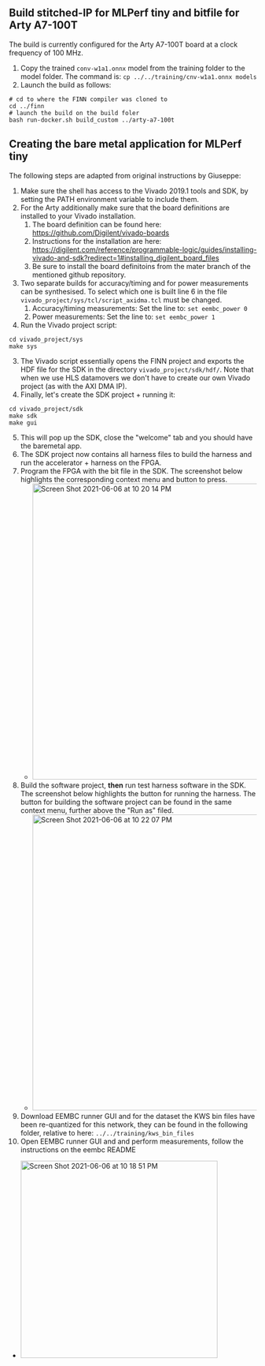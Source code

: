 ## Build stitched-IP for MLPerf tiny and bitfile for Arty A7-100T

The build is currently configured for the Arty A7-100T board at a clock frequency of 100 MHz.

1. Copy the trained `conv-w1a1.onnx` model from the training folder to the model folder. The command is: `cp ../../training/cnv-w1a1.onnx models`
2. Launch the build as follows:
```shell
# cd to where the FINN compiler was cloned to
cd ../finn
# launch the build on the build foler
bash run-docker.sh build_custom ../arty-a7-100t
```

## Creating the bare metal application for MLPerf tiny
The following steps are adapted from original instructions by Giuseppe:

1. Make sure the shell has access to the Vivado 2019.1 tools and SDK, by setting the PATH environment variable to include them.
2. For the Arty additionally make sure that the board definitions are installed to your Vivado installation.
   1. The board definition can be found here: https://github.com/Digilent/vivado-boards
   2. Instructions for the installation are here: https://digilent.com/reference/programmable-logic/guides/installing-vivado-and-sdk?redirect=1#installing_digilent_board_files
   3. Be sure to install the board definitoins from the mater branch of the mentioned github repository.
3. Two separate builds for accuracy/timing and for power measurements can be synthesised. To select which one is built line 6 in the file `vivado_project/sys/tcl/script_axidma.tcl` must be changed.
   1. Accuracy/timing measurements: Set the line to: `set eembc_power 0`
   2. Power measurements: Set the line to: `set eembc_power 1`
4. Run the Vivado project script: 

```shell
cd vivado_project/sys
make sys
```

3. The Vivado script essentially opens the FINN project and exports the HDF file for the SDK in the directory `vivado_project/sdk/hdf/`. Note that when we use HLS datamovers we don't have to create our own Vivado project (as with the AXI DMA IP).
4. Finally, let's create the SDK project + running it:
```shell
cd vivado_project/sdk
make sdk
make gui
```
5. This will pop up the SDK, close the "welcome" tab and you should have the baremetal app.
6. The SDK project now contains all harness files to build the harness and run the accelerator + harness on the FPGA.
8. Program the FPGA with the bit file in the SDK. The screenshot below highlights the corresponding context menu and button to press.
   * <img width="600" alt="Screen Shot 2021-06-06 at 10 20 14 PM" src="https://user-images.githubusercontent.com/4932543/120962896-78ceee00-c715-11eb-8888-540dcf3bed39.png"/>
9. Build the software project, **then** run test harness software in the SDK. The screenshot below highlights the button for running the harness. The button for building the software project can be found in the same context menu, further above the "Run as" filed.
   * <img width="600" alt="Screen Shot 2021-06-06 at 10 22 07 PM" src="https://user-images.githubusercontent.com/4932543/120963020-b6337b80-c715-11eb-93c7-e0de1fa2c070.png"/>
9. Download EEMBC runner GUI and for the dataset the KWS bin files have been re-quantized for this network, they can be found in the following folder, relative to here: `../../training/kws_bin_files`
10. Open EEMBC runner GUI and and perform measurements, follow the instructions on the eembc README 
   * <img width="400" alt="Screen Shot 2021-06-06 at 10 18 51 PM" src="https://user-images.githubusercontent.com/4932543/120962751-32798f00-c715-11eb-816a-c1ab4f11da47.png"/>
